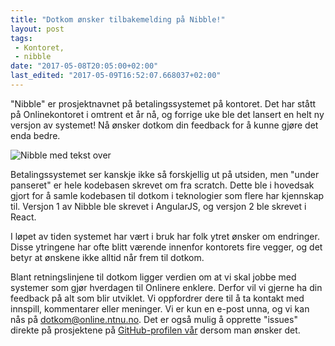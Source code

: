 ```yaml
---
title: "Dotkom ønsker tilbakemelding på Nibble!"
layout: post
tags: 
 - Kontoret,
 - nibble
date: "2017-05-08T20:05:00+02:00"
last_edited: "2017-05-09T16:52:07.668037+02:00"
---
```

"Nibble" er prosjektnavnet på betalingssystemet på kontoret. Det har stått på Onlinekontoret i omtrent et år nå, og forrige uke ble det lansert en helt ny versjon av systemet! Nå ønsker dotkom din feedback for å kunne gjøre det enda bedre.

![Nibble med tekst over ](https://online.ntnu.no/media/images/responsive/46e35af7-3e05-49f3-9559-0630ed785990.png)

Betalingssystemet ser kanskje ikke så forskjellig ut på utsiden, men "under panseret" er hele kodebasen skrevet om fra scratch. Dette ble i hovedsak gjort for å samle kodebasen til dotkom i teknologier som flere har kjennskap til. Versjon 1 av Nibble ble skrevet i AngularJS, og versjon 2 ble skrevet i React.

I løpet av tiden systemet har vært i bruk har folk ytret ønsker om endringer. Disse ytringene har ofte blitt værende innenfor kontorets fire vegger, og det betyr at ønskene ikke alltid når frem til dotkom.

Blant retningslinjene til dotkom ligger verdien om at vi skal jobbe med systemer som gjør hverdagen til Onlinere enklere. Derfor vil vi gjerne ha din feedback på alt som blir utviklet. Vi oppfordrer dere til å ta kontakt med innspill, kommentarer eller meninger. Vi er kun en e-post unna, og vi kan nås på [dotkom@online.ntnu.no](mailto:dotkom@online.ntnu.no). Det er også mulig å opprette "issues" direkte på prosjektene på [GitHub-profilen vår](https://github.com/dotkom) dersom man ønsker det.